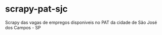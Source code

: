 # scrapy-pat-sjc
Scrapy das vagas de empregos disponiveis no PAT da cidade de São José dos Campos - SP
